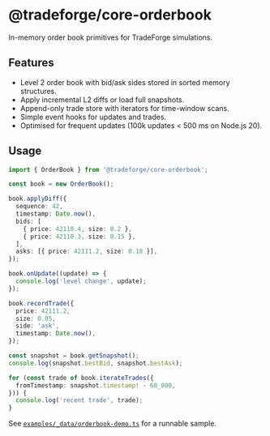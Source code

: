 # @tradeforge/core-orderbook

In-memory order book primitives for TradeForge simulations.

## Features

- Level 2 order book with bid/ask sides stored in sorted memory structures.
- Apply incremental L2 diffs or load full snapshots.
- Append-only trade store with iterators for time-window scans.
- Simple event hooks for updates and trades.
- Optimised for frequent updates (100k updates < 500 ms on Node.js 20).

## Usage

```ts
import { OrderBook } from '@tradeforge/core-orderbook';

const book = new OrderBook();

book.applyDiff({
  sequence: 42,
  timestamp: Date.now(),
  bids: [
    { price: 42110.4, size: 0.2 },
    { price: 42110.3, size: 0.15 },
  ],
  asks: [{ price: 42111.2, size: 0.18 }],
});

book.onUpdate((update) => {
  console.log('level change', update);
});

book.recordTrade({
  price: 42111.2,
  size: 0.05,
  side: 'ask',
  timestamp: Date.now(),
});

const snapshot = book.getSnapshot();
console.log(snapshot.bestBid, snapshot.bestAsk);

for (const trade of book.iterateTrades({
  fromTimestamp: snapshot.timestamp! - 60_000,
})) {
  console.log('recent trade', trade);
}
```

See [`examples/_data/orderbook-demo.ts`](../../examples/_data/orderbook-demo.ts) for a runnable sample.

